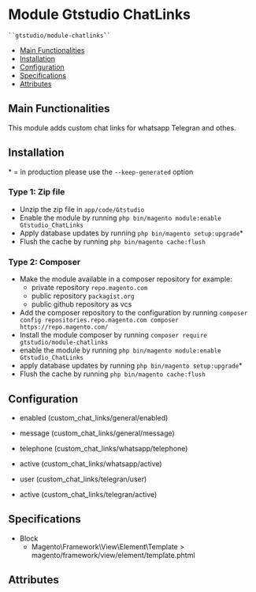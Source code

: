 # Module Gtstudio ChatLinks

    ``gtstudio/module-chatlinks``

 - [Main Functionalities](#markdown-header-main-functionalities)
 - [Installation](#markdown-header-installation)
 - [Configuration](#markdown-header-configuration)
 - [Specifications](#markdown-header-specifications)
 - [Attributes](#markdown-header-attributes)


## Main Functionalities
This module adds custom chat links for whatsapp Telegran and othes.

## Installation
\* = in production please use the `--keep-generated` option

### Type 1: Zip file

 - Unzip the zip file in `app/code/Gtstudio`
 - Enable the module by running `php bin/magento module:enable Gtstudio_ChatLinks`
 - Apply database updates by running `php bin/magento setup:upgrade`\*
 - Flush the cache by running `php bin/magento cache:flush`

### Type 2: Composer

 - Make the module available in a composer repository for example:
    - private repository `repo.magento.com`
    - public repository `packagist.org`
    - public github repository as vcs
 - Add the composer repository to the configuration by running `composer config repositories.repo.magento.com composer https://repo.magento.com/`
 - Install the module composer by running `composer require gtstudio/module-chatlinks`
 - enable the module by running `php bin/magento module:enable Gtstudio_ChatLinks`
 - apply database updates by running `php bin/magento setup:upgrade`\*
 - Flush the cache by running `php bin/magento cache:flush`


## Configuration

 - enabled (custom_chat_links/general/enabled)

 - message (custom_chat_links/general/message)

 - telephone (custom_chat_links/whatsapp/telephone)

 - active (custom_chat_links/whatsapp/active)

 - user (custom_chat_links/telegran/user)

 - active (custom_chat_links/telegran/active)


## Specifications

 - Block
	- Magento\Framework\View\Element\Template > magento/framework/view/element/template.phtml


## Attributes



